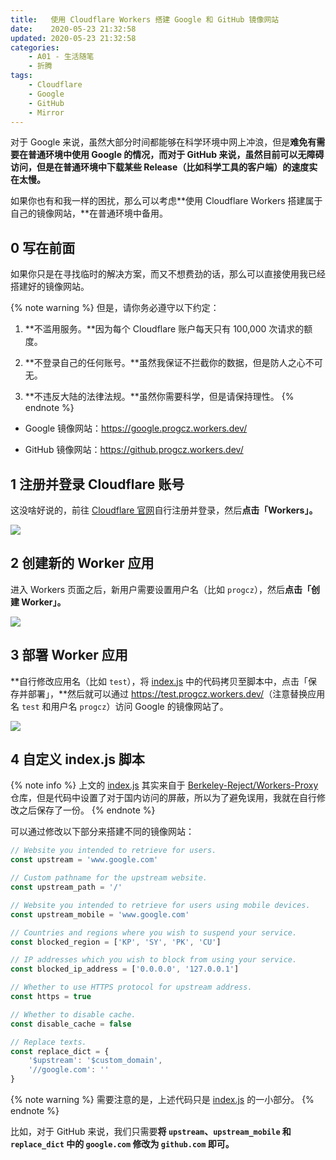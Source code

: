 ```yaml
---
title:   使用 Cloudflare Workers 搭建 Google 和 GitHub 镜像网站
date:    2020-05-23 21:32:58
updated: 2020-05-23 21:32:58
categories:
    - A01 - 生活随笔
    - 折腾
tags:
    - Cloudflare
    - Google
    - GitHub
    - Mirror
---
```


对于 Google 来说，虽然大部分时间都能够在科学环境中网上冲浪，但是**难免有需要在普通环境中使用 Google 的情况，**而对于 GitHub 来说，虽然目前可以无障碍访问，但是**在普通环境中下载某些 Release（比如科学工具的客户端）的速度实在太慢。**

如果你也有和我一样的困扰，那么可以考虑**使用 Cloudflare Workers 搭建属于自己的镜像网站，**在普通环境中备用。

<!-- more -->

## 0 写在前面

如果你只是在寻找临时的解决方案，而又不想费劲的话，那么可以直接使用我已经搭建好的镜像网站。

{% note warning %}
但是，请你务必遵守以下约定：

1. **不滥用服务。**因为每个 Cloudflare 账户每天只有 100,000 次请求的额度。

2. **不登录自己的任何账号。**虽然我保证不拦截你的数据，但是防人之心不可无。

3. **不违反大陆的法律法规。**虽然你需要科学，但是请保持理性。
{% endnote %}

- Google 镜像网站：<https://google.progcz.workers.dev/>

- GitHub 镜像网站：<https://github.progcz.workers.dev/>

## 1 注册并登录 Cloudflare 账号

这没啥好说的，前往 [Cloudflare 官网](https://www.cloudflare.com/)自行注册并登录，然后**点击「Workers」。**

<img src="https://cdn.jsdelivr.net/gh/ProgCZ/image-cloud-a@master/2020/05/06.png" style="zoom:100%"/>

## 2 创建新的 Worker 应用

进入 Workers 页面之后，新用户需要设置用户名（比如 `progcz`），然后**点击「创建 Worker」。**

<img src="https://cdn.jsdelivr.net/gh/ProgCZ/image-cloud-a@master/2020/05/07.png" style="zoom:100%"/>

## 3 部署 Worker 应用

**自行修改应用名（比如 `test`），将 [index.js](https://github.com/ProgCZ/code-cloud-a/blob/master/2020/05/cf-workers-mirrors/index.js) 中的代码拷贝至脚本中，点击「保存并部署」，**然后就可以通过 <https://test.progcz.workers.dev/>（注意替换应用名 `test` 和用户名 `progcz`）访问 Google 的镜像网站了。

<img src="https://cdn.jsdelivr.net/gh/ProgCZ/image-cloud-a@master/2020/05/08.png" style="zoom:100%"/>

## 4 自定义 index.js 脚本

{% note info %}
上文的 [index.js](https://github.com/ProgCZ/code-cloud-a/blob/master/2020/05/cf-workers-mirrors/index.js) 其实来自于 [Berkeley-Reject/Workers-Proxy](https://github.com/Berkeley-Reject/Workers-Proxy) 仓库，但是代码中设置了对于国内访问的屏蔽，所以为了避免误用，我就在自行修改之后保存了一份。
{% endnote %}

可以通过修改以下部分来搭建不同的镜像网站：

```js
// Website you intended to retrieve for users.
const upstream = 'www.google.com'

// Custom pathname for the upstream website.
const upstream_path = '/'

// Website you intended to retrieve for users using mobile devices.
const upstream_mobile = 'www.google.com'

// Countries and regions where you wish to suspend your service.
const blocked_region = ['KP', 'SY', 'PK', 'CU']

// IP addresses which you wish to block from using your service.
const blocked_ip_address = ['0.0.0.0', '127.0.0.1']

// Whether to use HTTPS protocol for upstream address.
const https = true

// Whether to disable cache.
const disable_cache = false

// Replace texts.
const replace_dict = {
    '$upstream': '$custom_domain',
    '//google.com': ''
}
```

{% note warning %}
需要注意的是，上述代码只是 [index.js](https://github.com/ProgCZ/code-cloud-a/blob/master/2020/05/cf-workers-mirrors/index.js) 的一小部分。
{% endnote %}

比如，对于 GitHub 来说，我们只需要**将 `upstream`、`upstream_mobile` 和 `replace_dict` 中的 `google.com` 修改为 `github.com` 即可。**
